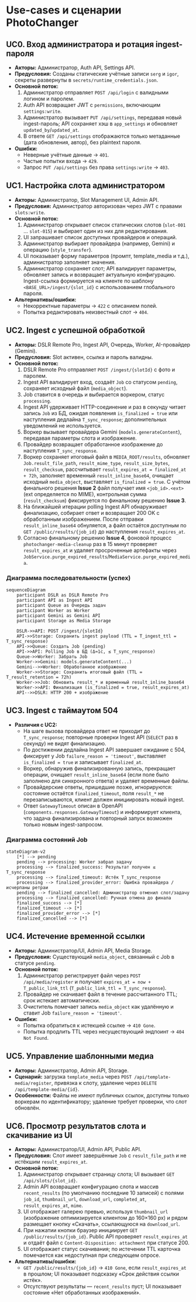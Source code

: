 # Use-cases и сценарии PhotoChanger

## UC0. Вход администратора и ротация ingest-пароля
- **Акторы:** Администратор, Auth API, Settings API.
- **Предусловия:** Созданы статические учётные записи `serg` и `igor`, секреты развернуты в `secrets/runtime_credentials.json`.
- **Основной поток:**
  1. Администратор отправляет `POST /api/login` с валидными логином и паролем.
  2. Auth API возвращает JWT с `permissions`, включающим `settings:write`.
  3. Администратор вызывает `PUT /api/settings`, передавая новый ingest-пароль; API сохраняет хэш в `app_settings` и обновляет `updated_by`/`updated_at`.
  4. В ответе `GET /api/settings` отображаются только метаданные (дата обновления, автор), без plaintext пароля.
- **Ошибки:**
  - Неверные учётные данные → `401`.
  - Частые попытки входа → `429`.
  - Запрос `PUT /api/settings` без права `settings:write` → `403`.

## UC1. Настройка слота администратором
- **Акторы:** Администратор, Slot Management UI, Admin API.
- **Предусловия:** Администратор авторизован через JWT с правами `slots:write`.
- **Основной поток:**
  1. Администратор открывает список статических слотов (`slot-001` … `slot-015`) и выбирает один из них для редактирования.
  2. UI запрашивает список доступных провайдеров и операций.
  3. Администратор выбирает провайдера (например, Gemini) и операцию (`style_transfer`).
  4. UI показывает форму параметров (промпт, template_media и т.д.), администратор заполняет значения.
  5. Администратор сохраняет слот; API валидирует параметры, обновляет запись и возвращает актуальную конфигурацию. Ingest-ссылка формируется на клиенте по шаблону `<BASE_URL>/ingest/{slot_id}` с использованием глобального пароля.
- **Альтернативы/ошибки:**
  - Некорректные параметры → `422` с описанием полей.
  - Попытка редактировать неизвестный слот → `404`.

## UC2. Ingest с успешной обработкой
- **Акторы:** DSLR Remote Pro, Ingest API, Очередь, Worker, AI-провайдер (Gemini).
- **Предусловия:** Slot активен, ссылка и пароль валидны.
- **Основной поток:**
  1. DSLR Remote Pro отправляет `POST /ingest/{slotId}` с фото и паролем.
  2. Ingest API валидирует вход, создаёт `Job` со статусом `pending`, сохраняет исходный файл (`media_object`).
  3. Job ставится в очередь и выбирается воркером, статус `processing`.
  4. Ingest API удерживает HTTP-соединение и раз в секунду читает запись `Job` из БД, ожидая появления `is_finalized = true` или наступления дедлайна `T_sync_response`; дополнительных уведомлений не используется.
  5. Воркер вызывает провайдера Gemini (`models.generateContent`), передавая параметры слота и изображение.
  6. Провайдер возвращает обработанное изображение до наступления `T_sync_response`.
  7. Воркер сохраняет итоговый файл в `MEDIA_ROOT/results`, обновляет `Job.result_file_path`, `result_mime_type`, `result_size_bytes`, `result_checksum`, рассчитывает `result_expires_at = finalized_at + 72h`, заполняет временный `result_inline_base64`, очищает исходный `media_object`, выставляет `is_finalized = true`. С учётом финального решения **Issue 2** файл получает имя `<job_id>.<ext>` (ext определяется по MIME), контрольная сумма (`result_checksum`) фиксируется по финальному решению **Issue 3**.
  8. На ближайшей итерации polling Ingest API обнаруживает финализацию, собирает ответ и возвращает 200 OK с обработанным изображением. После отправки `result_inline_base64` обнуляется, а файл остаётся доступным по `GET /public/results/{job_id}` до наступления `result_expires_at`.
  9. Согласно финальному решению **Issue 4**, фоновой процесс `photochanger-media-cleanup` раз в 15 минут проверяет `result_expires_at` и удаляет просроченные артефакты через `JobService.purge_expired_results`/`MediaService.purge_expired_media`.

### Диаграмма последовательности (успех)
```mermaid
sequenceDiagram
    participant DSLR as DSLR Remote Pro
    participant API as Ingest API
    participant Queue as Очередь задач
    participant Worker as Worker
    participant Gemini as Gemini API
    participant Storage as Media Storage

    DSLR->>API: POST /ingest/{slotId}
    API->>Storage: Сохранить ingest payload (TTL = T_ingest_ttl = T_sync_response)
    API->>Queue: Создать Job (pending)
    API->>API: Polling Job в БД (Δ≈1с, ≤ T_sync_response)
    Queue->>Worker: Забрать Job
    Worker->>Gemini: models.generateContent(...)
    Gemini-->>Worker: Обработанное изображение
    Worker->>Storage: Сохранить итоговый файл (TTL = T_result_retention = 72h)
    Worker->>Job: Обновить result_* и временный result_inline_base64
    Worker->>API: Финализация (is_finalized = true, result_expires_at)
    API-->>DSLR: HTTP 200 + изображение
```

## UC3. Ingest с таймаутом 504
- **Различия с UC2:**
  - На шаге вызова провайдера ответ не приходит до `T_sync_response`; повторные проверки Ingest API (`SELECT` раз в секунду) не видят финализацию.
  - По достижении дедлайна Ingest API завершает ожидание с 504, фиксирует у Job `failure_reason = 'timeout'`, выставляет `is_finalized = true` и записывает `finalized_at`.
  - Воркер, обнаружив финализированную запись, прекращает операции, очищает `result_inline_base64` (если поле было заполнено для синхронного ответа) и удаляет временные файлы.
  - Провайдерские ответы, пришедшие позже, игнорируются: состояние остаётся `finalized_timeout`, поля `result_*` не перезаписываются, клиент должен инициировать новый ingest.
  - Ответ `GatewayTimeout` описан в OpenAPI (`components.responses.GatewayTimeout`) и информирует клиента, что задача финализирована и повторный запуск возможен только новым ingest-запросом.

### Диаграмма состояний Job
```mermaid
stateDiagram-v2
    [*] --> pending
    pending --> processing: Worker забрал задачу
    processing --> finalized_success: Результат получен ≤ T_sync_response
    processing --> finalized_timeout: Истёк T_sync_response
    processing --> finalized_provider_error: Ошибка провайдера / исчерпаны ретраи
    pending --> finalized_cancelled: Администратор отменил слот/задачу
    processing --> finalized_cancelled: Ручная отмена до финала
    finalized_success --> [*]
    finalized_timeout --> [*]
    finalized_provider_error --> [*]
    finalized_cancelled --> [*]
```

## UC4. Истечение временной ссылки
- **Акторы:** Администратор/UI, Admin API, Media Storage.
- **Предусловия:** Существующий `media_object`, связанный с Job в статусе `pending`.
- **Основной поток:**
  1. Администратор регистрирует файл через `POST /api/media/register` и получает `expires_at = now + T_public_link_ttl` (`T_public_link_ttl = T_sync_response`).
  2. Провайдер не скачивает файл в течение рассчитанного TTL; срок истекает автоматически.
  3. Очиститель помечает запись `media_object` как удалённую и ставит Job `failure_reason = 'timeout'`.
- **Ошибки:**
  - Попытка обратиться к истекшей ссылке → `410 Gone`.
  - Попытка продлить TTL через несуществующий эндпоинт → `404 Not Found`.

## UC5. Управление шаблонными медиа
- **Акторы:** Администратор, Admin API, Storage.
- **Сценарий:** загрузка `template_media` через `POST /api/template-media/register`, привязка к слоту, удаление через `DELETE /api/template-media/{id}`.
- **Особенности:** Файлы не имеют публичных ссылок, доступны только воркерам по идентификатору; удаление требует проверки, что слот обновлён.

## UC6. Просмотр результатов слота и скачивание из UI
- **Акторы:** Администратор/UI, Admin API, Public API.
- **Предусловия:** Слот имеет завершённые `Job` с `result_file_path` и не истёкшим `result_expires_at`.
- **Основной поток:**
  1. Администратор открывает страницу слота; UI вызывает `GET /api/slots/{slot_id}`.
  2. Admin API возвращает конфигурацию слота и массив `recent_results` (по умолчанию последние 10 записей) с полями `job_id`, `thumbnail_url`, `download_url`, `completed_at`, `result_expires_at`, `mime`.
  3. UI отображает галерею превью, используя `thumbnail_url` (изображение оптимизируется клиентом до 160×160 px) и рядом размещает кнопку «Скачать», ссылающуюся на `download_url`.
  4. При нажатии кнопки браузер инициирует `GET /public/results/{job_id}`. Public API проверяет `result_expires_at` и отдаёт файл с `Content-Disposition: attachment` при статусе 200.
  5. UI отображает статус скачивания; по истечении TTL карточка помечается как недоступная при следующем опросе.
- **Альтернативы/ошибки:**
  - `GET /public/results/{job_id}` → `410 Gone`, если `result_expires_at` в прошлом; UI показывает подсказку «Срок действия ссылки истёк».
  - Отсутствуют результаты — `recent_results` пуст; UI показывает состояние «Нет обработанных изображений».

